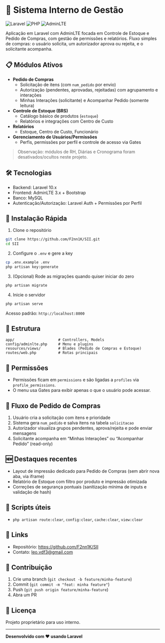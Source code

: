 # 🏢 Sistema Interno de Gestão

![Laravel](https://img.shields.io/badge/Laravel-10.x-red?style=for-the-badge&logo=laravel)
![PHP](https://img.shields.io/badge/PHP-8.1+-777BB4?style=for-the-badge&logo=php)
![AdminLTE](https://img.shields.io/badge/AdminLTE-3.x-blue?style=for-the-badge)

Aplicação em Laravel com AdminLTE focada em Controle de Estoque e Pedido de Compras, com gestão de permissões e relatórios. Fluxo simples de compras: o usuário solicita, um autorizador aprova ou rejeita, e o solicitante acompanha.

## 📋 Módulos Ativos

- **Pedido de Compras**
  - Solicitação de itens (com `num_pedido` por envio)
  - Autorização (pendentes, aprovadas, rejeitadas) com agrupamento e interações
  - Minhas Interações (solicitante) e Acompanhar Pedido (somente leitura)
- **Controle de Estoque (BRS)**
  - Catálogo básico de produtos (`estoque`)
  - Relatórios e integrações com Centro de Custo
- **Relatórios**
  - Estoque, Centro de Custo, Funcionário
- **Gerenciamento de Usuários/Permissões**
  - Perfis, permissões por perfil e controle de acesso via Gates

> Observação: módulos de RH, Diárias e Cronograma foram desativados/ocultos neste projeto.

## 🛠️ Tecnologias

- Backend: Laravel 10.x
- Frontend: AdminLTE 3.x + Bootstrap
- Banco: MySQL
- Autenticação/Autorização: Laravel Auth + Permissões por Perfil

## 🚀 Instalação Rápida

1. Clone o repositório
```bash
git clone https://github.com/F2nn1K/SII.git
cd SII
```
2. Configure o `.env` e gere a key
```bash
cp .env.example .env
php artisan key:generate
```
3. (Opcional) Rode as migrações quando quiser iniciar do zero
```bash
php artisan migrate
```
4. Inicie o servidor
```bash
php artisan serve
```

Acesso padrão: `http://localhost:8000`

## 📁 Estrutura

```
app/                    # Controllers, Models
config/adminlte.php     # Menu e plugins
resources/views/        # Blades (Pedido de Compras e Estoque)
routes/web.php          # Rotas principais
```

## 🔐 Permissões

- Permissões ficam em `permissions` e são ligadas a `profiles` via `profile_permissions`.
- O menu usa Gates para exibir apenas o que o usuário pode acessar.

## 🧭 Fluxo de Pedido de Compras

1) Usuário cria a solicitação com itens e prioridade  
2) Sistema gera `num_pedido` e salva itens na tabela `solicitacao`  
3) Autorizador visualiza grupos pendentes, aprova/rejeita e pode enviar mensagens  
4) Solicitante acompanha em “Minhas Interações” ou “Acompanhar Pedido” (read-only)

## 🆕 Destaques recentes
- Layout de impressão dedicado para Pedido de Compras (sem abrir nova aba, via iframe)
- Relatório de Estoque com filtro por produto e impressão otimizada
- Correções de segurança pontuais (sanitização mínima de inputs e validação de hash)

## 🧰 Scripts úteis
- `php artisan route:clear`, `config:clear`, `cache:clear`, `view:clear`

## 🔗 Links
- Repositório: https://github.com/F2nn1K/SII
- Contato: leo.vdf3@gmail.com

## 🤝 Contribuição
1. Crie uma branch (`git checkout -b feature/minha-feature`)
2. Commit (`git commit -m "feat: minha feature"`)
3. Push (`git push origin feature/minha-feature`)
4. Abra um PR

## 📝 Licença
Projeto proprietário para uso interno.

---
**Desenvolvido com ❤️ usando Laravel**
